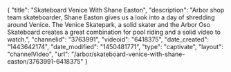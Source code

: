 {
    "title": "Skateboard Venice With Shane Easton",
    "description": "Arbor shop team skateboarder, Shane Easton gives us a look into a day of shredding around Venice. The Venice Skatepark, a solid skater and the Arbor Oso Skateboard creates a great combination for pool riding and a solid video to watch.",
    "channelid": "3763991",
    "videoid": "6418375",
    "date_created": "1443642174",
    "date_modified": "1450481771",
    "type": "captivate",
    "layout": "channelVideo",
    "url": "\/arbor\/skateboard-venice-with-shane-easton\/3763991-6418375"
}